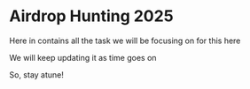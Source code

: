 # Airdrop Hunting 2025

Here in contains all the task we will be focusing on for this here

We will keep updating it as time goes on

So, stay atune!
